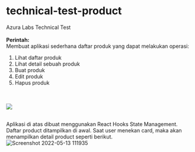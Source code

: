 # technical-test-product
Azura Labs Technical Test
<br /><br />
<b>Perintah:</b> <br />
Membuat aplikasi sederhana daftar produk yang dapat melakukan operasi:
<ol>
  <li>Lihat daftar produk</li>
  <li>Lihat detail sebuah produk</li>
  <li>Buat produk</li>
  <li>Edit produk</li>
  <li>Hapus produk</li>
</ol>
<br /><br />

<img src="https://user-images.githubusercontent.com/70563202/168208677-76dbcc3c-54d9-49e5-9505-80cacd4b646f.jpeg" />
<br /><br />

Aplikasi di atas dibuat menggunakan React Hooks State Management. Daftar product ditampilkan di awal. Saat user menekan card, maka akan menampilkan detail product seperti berikut.
<br />
![Screenshot 2022-05-13 111935](https://user-images.githubusercontent.com/70563202/168210545-8c760117-53a8-4f95-b049-2a920e5b493d.png)
